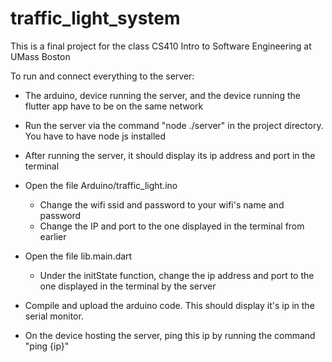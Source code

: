 # traffic_light_system
This is a final project for the class CS410 Intro to Software Engineering at UMass Boston

To run and connect everything to the server:
- The arduino, device running the server, and the device running the flutter app have to be on the same network
- Run the server via the command "node ./server" in the project directory. You have to have node js installed
- After running the server, it should display its ip address and port in the terminal

- Open the file Arduino/traffic_light.ino
    - Change the wifi ssid and password to your wifi's name and password
    - Change the IP and port to the one displayed in the terminal from earlier

- Open the file lib.main.dart
    - Under the initState function, change the ip address and port to the one displayed in the terminal by the server

- Compile and upload the arduino code. This should display it's ip in the serial monitor. 
- On the device hosting the server, ping this ip by running the command "ping {ip}"
